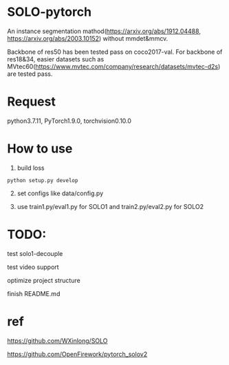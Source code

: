 # SOLO-pytorch
An instance segmentation mathod(https://arxiv.org/abs/1912.04488, https://arxiv.org/abs/2003.10152) without mmdet&mmcv.

Backbone of res50 has been tested pass on coco2017-val. For backbone of res18&34, easier datasets such as MVtec60(https://www.mvtec.com/company/research/datasets/mvtec-d2s) are tested pass.

# Request

python3.7.11, PyTorch1.9.0, torchvision0.10.0

# How to use
1. build loss
```
python setup.py develop
```
2. set configs like data/config.py

3. use train1.py/eval1.py for SOLO1 and train2.py/eval2.py for SOLO2

# TODO:
test solo1-decouple

test video support

optimize project structure

finish README.md

# ref

https://github.com/WXinlong/SOLO

https://github.com/OpenFirework/pytorch_solov2
